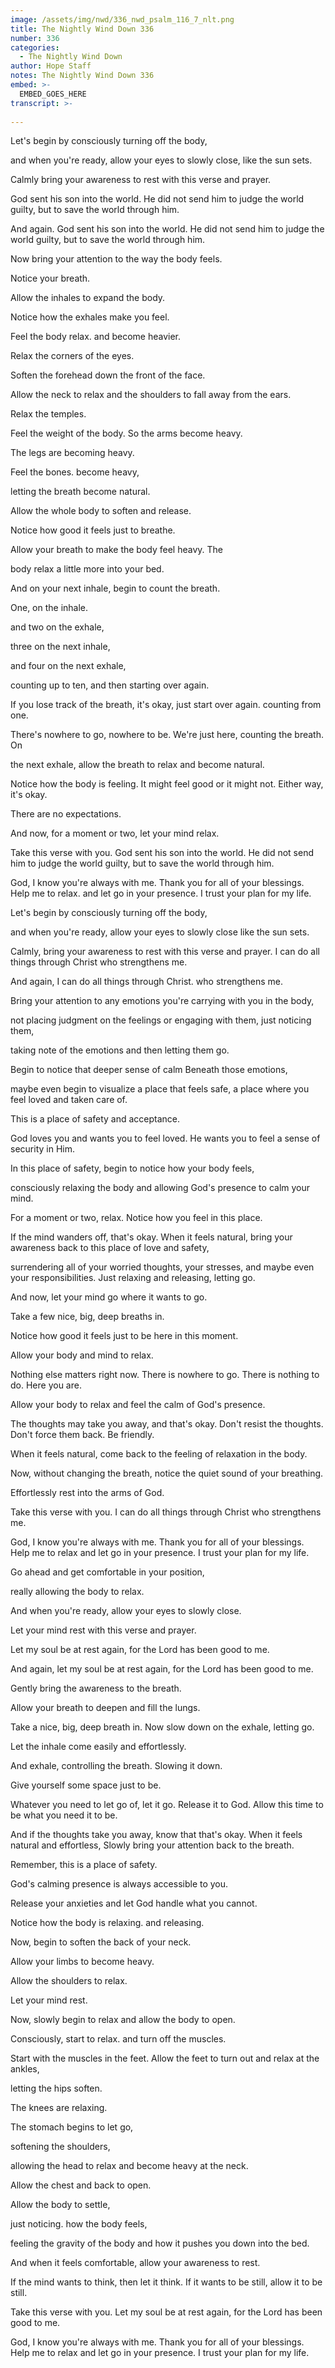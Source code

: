 ```yaml
---
image: /assets/img/nwd/336_nwd_psalm_116_7_nlt.png
title: The Nightly Wind Down 336
number: 336
categories:
  - The Nightly Wind Down
author: Hope Staff
notes: The Nightly Wind Down 336
embed: >-
  EMBED_GOES_HERE
transcript: >-
  
---
```

Let's begin by consciously turning off the body,

and when you're ready, allow your eyes to slowly close, like the sun sets.

Calmly bring your awareness to rest with this verse and prayer.

God sent his son into the world. He did not send him to judge the world guilty, but to save the world through him.

And again. God sent his son into the world. He did not send him to judge the world guilty, but to save the world through him.

Now bring your attention to the way the body feels.

Notice your breath.

Allow the inhales to expand the body.

Notice how the exhales make you feel.

Feel the body relax. and become heavier.

Relax the corners of the eyes.

Soften the forehead down the front of the face.

Allow the neck to relax and the shoulders to fall away from the ears.

Relax the temples.

Feel the weight of the body. So the arms become heavy.

The legs are becoming heavy.

Feel the bones. become heavy,

letting the breath become natural.

Allow the whole body to soften and release.

Notice how good it feels just to breathe.

Allow your breath to make the body feel heavy. The

body relax a little more into your bed.

And on your next inhale, begin to count the breath.

One, on the inhale.

and two on the exhale,

three on the next inhale,

and four on the next exhale,

counting up to ten, and then starting over again.

If you lose track of the breath, it's okay, just start over again. counting from one.

There's nowhere to go, nowhere to be. We're just here, counting the breath. On

the next exhale, allow the breath to relax and become natural.

Notice how the body is feeling. It might feel good or it might not. Either way, it's okay.

There are no expectations.

And now, for a moment or two, let your mind relax.

Take this verse with you. God sent his son into the world. He did not send him to judge the world guilty, but to save the world through him.

God, I know you're always with me. Thank you for all of your blessings. Help me to relax. and let go in your presence. I trust your plan for my life.


Let's begin by consciously turning off the body,

and when you're ready, allow your eyes to slowly close like the sun sets.

Calmly, bring your awareness to rest with this verse and prayer. I can do all things through Christ who strengthens me.

And again, I can do all things through Christ. who strengthens me.

Bring your attention to any emotions you're carrying with you in the body,

not placing judgment on the feelings or engaging with them, just noticing them,

taking note of the emotions and then letting them go.

Begin to notice that deeper sense of calm Beneath those emotions,

maybe even begin to visualize a place that feels safe, a place where you feel loved and taken care of.

This is a place of safety and acceptance.

God loves you and wants you to feel loved. He wants you to feel a sense of security in Him.

In this place of safety, begin to notice how your body feels,

consciously relaxing the body and allowing God's presence to calm your mind.

For a moment or two, relax. Notice how you feel in this place.

If the mind wanders off, that's okay. When it feels natural, bring your awareness back to this place of love and safety,

surrendering all of your worried thoughts, your stresses, and maybe even your responsibilities. Just relaxing and releasing, letting go.

And now, let your mind go where it wants to go.

Take a few nice, big, deep breaths in.

Notice how good it feels just to be here in this moment.

Allow your body and mind to relax.

Nothing else matters right now. There is nowhere to go. There is nothing to do. Here you are.

Allow your body to relax and feel the calm of God's presence.

The thoughts may take you away, and that's okay. Don't resist the thoughts. Don't force them back. Be friendly.

When it feels natural, come back to the feeling of relaxation in the body.

Now, without changing the breath, notice the quiet sound of your breathing.

Effortlessly rest into the arms of God.

Take this verse with you. I can do all things through Christ who strengthens me.

God, I know you're always with me. Thank you for all of your blessings. Help me to relax and let go in your presence. I trust your plan for my life.


Go ahead and get comfortable in your position,

really allowing the body to relax.

And when you're ready, allow your eyes to slowly close.

Let your mind rest with this verse and prayer.

Let my soul be at rest again, for the Lord has been good to me.

And again, let my soul be at rest again, for the Lord has been good to me.

Gently bring the awareness to the breath.

Allow your breath to deepen and fill the lungs.

Take a nice, big, deep breath in. Now slow down on the exhale, letting go.

Let the inhale come easily and effortlessly.

And exhale, controlling the breath. Slowing it down.

Give yourself some space just to be.

Whatever you need to let go of, let it go. Release it to God. Allow this time to be what you need it to be.

And if the thoughts take you away, know that that's okay. When it feels natural and effortless, Slowly bring your attention back to the breath.

Remember, this is a place of safety.

God's calming presence is always accessible to you.

Release your anxieties and let God handle what you cannot.

Notice how the body is relaxing. and releasing.

Now, begin to soften the back of your neck.

Allow your limbs to become heavy.

Allow the shoulders to relax.

Let your mind rest.

Now, slowly begin to relax and allow the body to open.

Consciously, start to relax. and turn off the muscles.

Start with the muscles in the feet. Allow the feet to turn out and relax at the ankles,

letting the hips soften.

The knees are relaxing.

The stomach begins to let go,

softening the shoulders,

allowing the head to relax and become heavy at the neck.

Allow the chest and back to open.

Allow the body to settle,

just noticing. how the body feels,

feeling the gravity of the body and how it pushes you down into the bed.

And when it feels comfortable, allow your awareness to rest.

If the mind wants to think, then let it think. If it wants to be still, allow it to be still.

Take this verse with you. Let my soul be at rest again, for the Lord has been good to me.

God, I know you're always with me. Thank you for all of your blessings. Help me to relax and let go in your presence. I trust your plan for my life.

